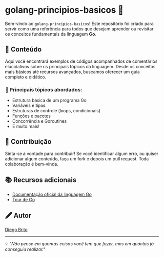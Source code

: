 # golang-principios-basicos 🚀

Bem-vindo ao `golang-principios-basicos`! Este repositório foi criado para servir como uma referência para todos que desejam aprender ou revisitar os conceitos fundamentais da linguagem **Go**.

## 📘 Conteúdo

Aqui você encontrará exemplos de códigos acompanhados de comentários elucidativos sobre os principais tópicos da linguagem. Desde os conceitos mais básicos até recursos avançados, buscamos oferecer um guia completo e didático.

### 📌 Principais tópicos abordados:

- Estrutura básica de um programa Go
- Variáveis e tipos
- Estruturas de controle (loops, condicionais)
- Funções e pacotes
- Concorrência e Goroutines
- E muito mais!

## 🤝 Contribuição

Sinta-se à vontade para contribuir! Se você identificar algum erro, ou quiser adicionar algum conteúdo, faça um fork e depois um pull request. Toda colaboração é bem-vinda.

## 📚 Recursos adicionais

- [Documentação oficial da linguagem Go](https://golang.org/)
- [Tour de Go](https://tour.golang.org/welcome/1) 

## 🖋 Autor

[Diego Brito](https://github.com/Britooo)

---

💡 _"Não pense em quantas coisas você tem que fazer, mas em quantas já conseguiu realizar."_

